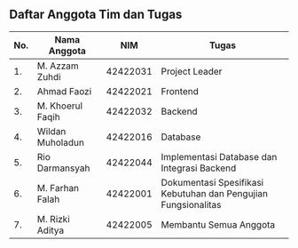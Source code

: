 ## Daftar Anggota Tim dan Tugas

| No. | Nama Anggota     | NIM      | Tugas                                                          |
| --- | ---------------- | -------- | -------------------------------------------------------------- |
| 1.  | M. Azzam Zuhdi   | 42422031 | Project Leader                                                 |
| 2.  | Ahmad Faozi      | 42422021 | Frontend                                                       |
| 3.  | M. Khoerul Faqih | 42422032 | Backend                                                        |
| 4.  | Wildan Muholadun | 42422016 | Database                                                       |
| 5.  | Rio Darmansyah   | 42422044 | Implementasi Database dan Integrasi Backend                    |
| 6.  | M. Farhan Falah  | 42422001 | Dokumentasi Spesifikasi Kebutuhan dan Pengujian Fungsionalitas |
| 7.  | M. Rizki Aditya  | 42422005 | Membantu Semua Anggota                                         |
